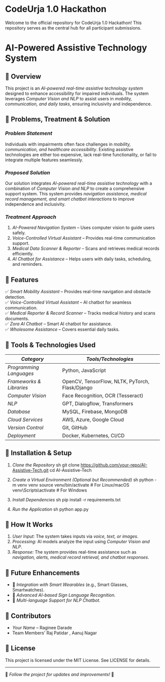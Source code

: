  # CodeUrja 1.0 Hackathon

Welcome to the official repository for CodeUrja 1.0 Hackathon! This repository serves as the central hub for all participant submissions.

  # AI-Powered Assistive Technology System

## 🔹 Overview
This project is an *AI-powered real-time assistive technology system* designed to enhance accessibility for impaired individuals. The system leverages *Computer Vision and NLP* to assist users in *mobility, communication, and daily tasks*, ensuring inclusivity and independence.

## 🔹 Problems, Treatment & Solution
### *Problem Statement*
Individuals with impairments often face challenges in *mobility, communication, and healthcare accessibility*. Existing assistive technologies are either too expensive, lack real-time functionality, or fail to integrate multiple features seamlessly.

### *Proposed Solution*
Our solution integrates *AI-powered real-time assistive technology* with a combination of *Computer Vision and NLP* to create a comprehensive support system. This system provides *navigation assistance, medical record management, and smart chatbot interactions* to improve independence and inclusivity.

### *Treatment Approach*
1. *AI-Powered Navigation System* – Uses computer vision to guide users safely.
2. *Voice-Controlled Virtual Assistant* – Provides real-time communication support.
3. *Medical Data Scanner & Reporter* – Scans and retrieves medical records efficiently.
4. *AI Chatbot for Assistance* – Helps users with daily tasks, scheduling, and reminders.

## 🔹 Features
✅ *Smart Mobility Assistant* – Provides real-time navigation and obstacle detection.  
✅ *Voice-Controlled Virtual Assistant* – AI chatbot for seamless communication.  
✅ *Medical Reporter & Record Scanner* – Tracks medical history and scans documents.  
✅ *Zora AI Chatbot* – Smart AI chatbot for assistance.  
✅ *Wholesome Assistance* – Covers essential daily tasks.  

## 🔹 Tools & Technologies Used
| *Category*           | *Tools/Technologies*       |
|----------------------|-------------------------|
| *Programming Languages* | Python, JavaScript |
| *Frameworks & Libraries* | OpenCV, TensorFlow, NLTK, PyTorch, Flask/Django |
| *Computer Vision* | Face Recognition, OCR (Tesseract) |
| *NLP* | GPT, Dialogflow, Transformers |
| *Database* | MySQL, Firebase, MongoDB |
| *Cloud Services* | AWS, Azure, Google Cloud |
| *Version Control* | Git, GitHub |
| *Deployment* | Docker, Kubernetes, CI/CD |

## 🔹 Installation & Setup
1. *Clone the Repository*
   sh
   git clone https://github.com/your-repo/AI-Assistive-Tech.git
   cd AI-Assistive-Tech
   
2. *Create a Virtual Environment (Optional but Recommended)*
   sh
   python -m venv venv
   source venv/bin/activate   # For Linux/macOS
   venv\Scripts\activate      # For Windows
   
3. *Install Dependencies*
   sh
   pip install -r requirements.txt
   
4. *Run the Application*
   sh
   python app.py
   

## 🔹 How It Works
1. *User Input:* The system takes inputs via *voice, text, or images*.
2. *Processing:* AI models analyze the input using *Computer Vision and NLP*.
3. *Response:* The system provides real-time assistance such as *navigation, alerts, medical record retrieval, and chatbot responses*.

## 🔹 Future Enhancements
- 🔹 *Integration with Smart Wearables* (e.g., Smart Glasses, Smartwatches).
- 🔹 *Advanced AI-based Sign Language Recognition.*
- 🔹 *Multi-language Support for NLP Chatbot.*

## 🔹 Contributors
- *Your Name* – Raginee Darade
- Team Members' Raj Patidar , Aanuj Nagar

## 🔹 License
This project is licensed under the MIT License. See LICENSE for details.

---
📌 *Follow the project for updates and improvements!* 🚀

